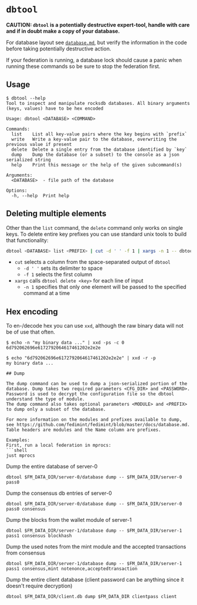 # `dbtool`

**CAUTION: `dbtool` is a potentially destructive expert-tool, handle with care and if in doubt make a copy of your
database.**

For database layout see [`database.md`](../docs/database.md), but verify the information in the code before taking
potentially destructive action.

If your federation is running, a database lock should cause a panic when running these commands so be sure to stop
the federation first.

## Usage
```
$ dbtool --help
Tool to inspect and manipulate rocksdb databases. All binary arguments (keys, values) have to be hex encoded

Usage: dbtool <DATABASE> <COMMAND>

Commands:
  list    List all key-value pairs where the key begins with `prefix`
  write   Write a key-value pair to the database, overwriting the previous value if present
  delete  Delete a single entry from the database identified by `key`
  dump    Dump the database (or a subset) to the console as a json serialized string
  help    Print this message or the help of the given subcommand(s)

Arguments:
  <DATABASE>  - file path of the database

Options:
  -h, --help  Print help
```

## Deleting multiple elements

Other than the `list` command, the `delete` command only works on single keys. To delete entire key prefixes you can use
standard unix tools to build that functionality:

```bash
dbtool <DATABASE> list <PREFIX> | cut -d ' ' -f 1 | xargs -n 1 -- dbtool <DATABASE> delete
```

* `cut` selects a column from the space-separated output of `dbtool`
  * `-d ' '` sets its delimiter to space
  * `-f 1` selects the first column
* `xargs` calls `dbtool delete <key>` for each line of input
  * `-n 1` specifies that only one element will be passed to the specified command at a time

## Hex encoding

To en-/decode hex you can use `xxd`, although the raw binary data will not be of use that often.

```
$ echo -n "my binary data ..." | xxd -ps -c 0
6d792062696e6172792064617461202e2e2e

$ echo "6d792062696e6172792064617461202e2e2e" | xxd -r -p
my binary data ...

## Dump

The dump command can be used to dump a json-serialized portion of the database. Dump takes two required parameters <CFG_DIR> and <PASSWORD>. Password is used to decrypt the configuration file so the dbtool understand the type of module.
The dump command also takes optional parameters <MODULE> and <PREFIX> to dump only a subset of the database.

For more information on the modules and prefixes available to dump, see https://github.com/fedimint/fedimint/blob/master/docs/database.md. Table headers are modules and the Name column are prefixes.

Examples:
First, run a local federation in mprocs:
```shell
just mprocs
```

Dump the entire database of server-0
```shell
dbtool $FM_DATA_DIR/server-0/database dump -- $FM_DATA_DIR/server-0 pass0
```

Dump the consensus db entries of server-0
```shell
dbtool $FM_DATA_DIR/server-0/database dump -- $FM_DATA_DIR/server-0 pass0 consensus
```

Dump the blocks from the wallet module of server-1
```shell
dbtool $FM_DATA_DIR/server-1/database dump -- $FM_DATA_DIR/server-1 pass1 consensus blockhash
```

Dump the used notes from the mint module and the accepted transactions from consensus
```shell
dbtool $FM_DATA_DIR/server-1/database dump -- $FM_DATA_DIR/server-1 pass1 consensus,mint notenonce,acceptedtransaction
```

Dump the entire client database (client password can be anything since it doesn't require decryption)
```shell
dbtool $FM_DATA_DIR/client.db dump $FM_DATA_DIR clientpass client
```
